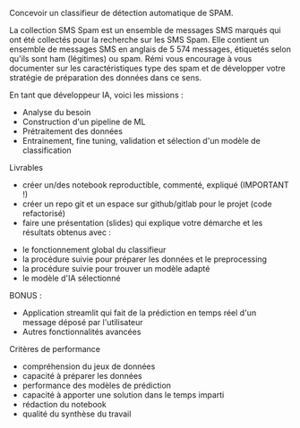 Concevoir un classifieur de détection automatique de SPAM.

La collection SMS Spam est un ensemble de messages SMS marqués qui ont été collectés pour la recherche sur les SMS Spam. Elle contient un ensemble de messages SMS en anglais de 5 574 messages, étiquetés selon qu'ils sont ham (légitimes) ou spam.
Rémi vous encourage à vous documenter sur les caractéristiques type des spam et de développer votre stratégie de préparation des données dans ce sens.

En tant que développeur IA, voici les missions :

- Analyse du besoin
- Construction d'un pipeline de ML
- Prétraitement des données
- Entrainement, fine tuning, validation et sélection d'un modèle de classification

Livrables

* créer un/des notebook reproductible, commenté, expliqué (IMPORTANT !)
* créer un repo git et un espace sur github/gitlab pour le projet (code refactorisé)
* faire une présentation (slides) qui explique votre démarche et les résultats obtenus avec :
- le fonctionnement global du classifieur
- la procédure suivie pour préparer les données et le preprocessing
- la procédure suivie pour trouver un modèle adapté
- le modèle d'IA sélectionné

BONUS :

* Application streamlit qui fait de la prédiction en temps réel d'un message déposé par l'utilisateur
* Autres fonctionnalités avancées

Critères de performance

- compréhension du jeux de données
- capacité à préparer les données
- performance des modèles de prédiction
- capacité à apporter une solution dans le temps imparti
- rédaction du notebook
- qualité du synthèse du travail
